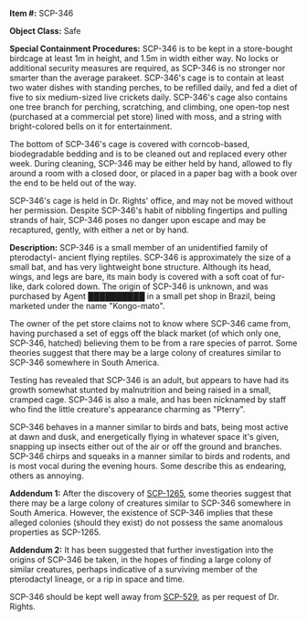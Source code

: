 **Item #:** SCP-346

**Object Class:** Safe

**Special Containment Procedures:** SCP-346 is to be kept in a store-bought birdcage at least 1m in height, and 1.5m in width either way. No locks or additional security measures are required, as SCP-346 is no stronger nor smarter than the average parakeet. SCP-346's cage is to contain at least two water dishes with standing perches, to be refilled daily, and fed a diet of five to six medium-sized live crickets daily. SCP-346's cage also contains one tree branch for perching, scratching, and climbing, one open-top nest (purchased at a commercial pet store) lined with moss, and a string with bright-colored bells on it for entertainment.

The bottom of SCP-346's cage is covered with corncob-based, biodegradable bedding and is to be cleaned out and replaced every other week. During cleaning, SCP-346 may be either held by hand, allowed to fly around a room with a closed door, or placed in a paper bag with a book over the end to be held out of the way.

SCP-346's cage is held in Dr. Rights' office, and may not be moved without her permission. Despite SCP-346's habit of nibbling fingertips and pulling strands of hair, SCP-346 poses no danger upon escape and may be recaptured, gently, with either a net or by hand.

**Description:** SCP-346 is a small member of an unidentified family of pterodactyl- ancient flying reptiles. SCP-346 is approximately the size of a small bat, and has very lightweight bone structure. Although its head, wings, and legs are bare, its main body is covered with a soft coat of fur-like, dark colored down. The origin of SCP-346 is unknown, and was purchased by Agent ██████████ in a small pet shop in Brazil, being marketed under the name "Kongo-mato".

The owner of the pet store claims not to know where SCP-346 came from, having purchased a set of eggs off the black market (of which only one, SCP-346, hatched) believing them to be from a rare species of parrot. Some theories suggest that there may be a large colony of creatures similar to SCP-346 somewhere in South America.

Testing has revealed that SCP-346 is an adult, but appears to have had its growth somewhat stunted by malnutrition and being raised in a small, cramped cage. SCP-346 is also a male, and has been nicknamed by staff who find the little creature's appearance charming as "Pterry".

SCP-346 behaves in a manner similar to birds and bats, being most active at dawn and dusk, and energetically flying in whatever space it's given, snapping up insects either out of the air or off the ground and branches. SCP-346 chirps and squeaks in a manner similar to birds and rodents, and is most vocal during the evening hours. Some describe this as endearing, others as annoying.

**Addendum 1:** After the discovery of [SCP-1265](/scp-1265), some theories suggest that there may be a large colony of creatures similar to SCP-346 somewhere in South America. However, the existence of SCP-346 implies that these alleged colonies (should they exist) do not possess the same anomalous properties as SCP-1265.

**Addendum 2:** It has been suggested that further investigation into the origins of SCP-346 be taken, in the hopes of finding a large colony of similar creatures, perhaps indicative of a surviving member of the pterodactyl lineage, or a rip in space and time.

SCP-346 should be kept well away from [SCP-529](/scp-529), as per request of Dr. Rights.